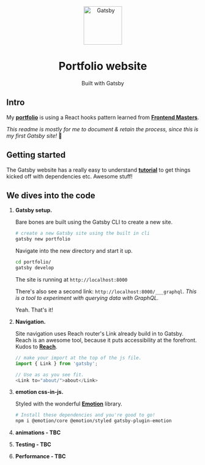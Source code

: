 <div align=center>
<img alt="Gatsby" src="https://res.cloudinary.com/tomhendra/image/upload/v1566377250/portfolio-logo/logo-outlined-rectangle-bg.svg" width="100" />
<h1>Portfolio website</h1>
<p>Built with Gatsby</p>
</div>

## Intro

My **[portfolio](https://tomhendra.dev)** is using a React hooks pattern learned from **[Frontend Masters](https://frontendmasters.com/courses/gatsby/)**.

_This readme is mostly for me to document & retain the process, since this is my first Gatsby site!_ 🚀

## Getting started

The Gatsby website has a really easy to understand **[tutorial](https://www.gatsbyjs.org/tutorial/)** to get things kicked off with dependencies etc. Awesome stuff!

## We dives into the code

1.  **Gatsby setup.**

    Bare bones are built using the Gatsby CLI to create a new site.

    ```sh
    # create a new Gatsby site using the built in cli
    gatsby new portfolio
    ```

    Navigate into the new directory and start it up.

    ```sh
    cd portfolio/
    gatsby develop
    ```

    The site is running at `http://localhost:8000`

    There's also see a second link: `http://localhost:8000/___graphql`.
    _This is a tool to experiment with querying data with GraphQL._

    Yeah. That's it!

2.  **Navigation.**

    Site navigation uses Reach router's Link already build in to Gatsby. Reach is an awesome tool, because it puts accessibility at the forefront. Kudos to **[Reach](https://reach.tech/router)**.

    ```javascript
    // make your import at the top of the js file.
    import { Link } from 'gatsby';
    ```

    ```javascript
    // Use as as you see fit.
    <Link to="about/">about</Link>
    ```

3.  **emotion css-in-js.**

    Styled with the wonderful **[Emotion](https://emotion.sh/docs/introduction)** library.

    ```sh
    # Install these dependencies and you're good to go!
    npm i @emotion/core @emotion/styled gatsby-plugin-emotion
    ```

4) **animations - TBC**

5) **Testing - TBC**

6) **Performance - TBC**
